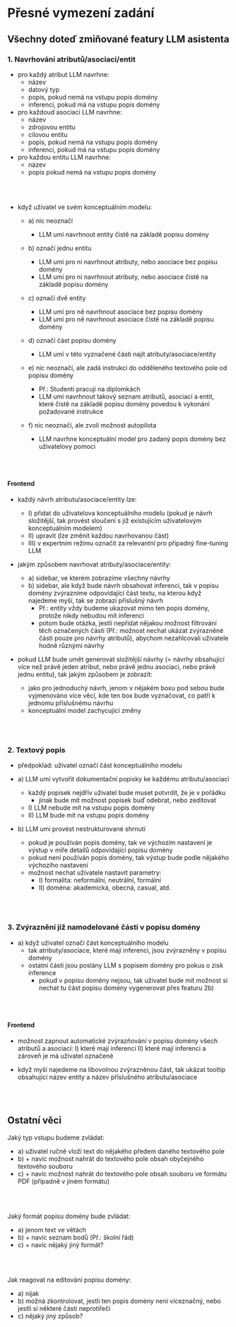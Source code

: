 # Přesné vymezení zadání

## Všechny doteď zmiňované featury LLM asistenta

### 1. Navrhování atributů/asociací/entit
- pro každý atribut LLM navrhne:
	- název
	- datový typ
	- popis, pokud nemá na vstupu popis domény
	- inferenci, pokud má na vstupu popis domény
- pro každoud asociaci LLM navrhne:
	- název
	- zdrojovou entitu
	- cílovou entitu
	- popis, pokud nemá na vstupu popis domény
	- inferenci, pokud má na vstupu popis domény
- pro každou entitu LLM navrhne:
	- název
	- popis pokud nemá na vstupu popis domény

<br />
<br />

- když uživatel ve svém konceptuálním modelu:
	- a) nic neoznačí
		- LLM umí navrhnout entity čistě na základě popisu domény

	- b) označí jednu entitu
		- LLM umí pro ni navrhnout atributy, nebo asociace bez popisu domény
		- LLM umí pro ni navrhnout atributy, nebo asociace čistě na základě popisu domény

	- c) označí dvě entity
		- LLM umí pro ně navrhnout asociace bez popisu domény
		- LLM umí pro ně navrhnout asociace čistě na základě popisu domény

	- d) označí část popisu domény
		- LLM umí v této vyznačené části najít atributy/asociace/entity

	- e) nic neoznačí, ale zadá instrukci do odděleného textového pole od popisu domény
		- Př.: Studenti pracují na diplomkách
		- LLM umí navrhnout takový seznam atributů, asociací a entit, které čistě na základě popisu domény povedou k vykonání požadované instrukce

	- f) nic neoznačí, ale zvolí možnost autopilota
		- LLM navrhne konceptuální model pro zadaný popis domény bez uživatelovy pomoci

<br />
<br />

#### Frontend
- každý návrh atributu/asociace/entity lze:
	- I) přidat do uživatelova konceptuálního modelu (pokud je návrh složitější, tak provést sloučení s již existujícím uživatelovým konceptuálním modelem)
	- II) upravit (lze změnit každou navrhovanou část)
	- III) v expertním režimu označit za relevantní pro případný fine-tuning LLM

- jakým způsobem navrhovat atributy/asociace/entity:
	- a) sidebar, ve kterém zobrazíme všechny návrhy
	- b) sidebar, ale když bude návrh obsahovat inferenci, tak v popisu domény zvýrazníme odpovídající část textu, na kterou když najedeme myší, tak se zobrazí příslušný návrh
		- Př.: entity vždy budeme ukazovat mimo ten popis domény, protože nikdy nebudou mít inferenci
		- potom bude otázka, jestli nepřidat nějakou možnost filtrování těch označených částí (Př.: možnost nechat ukázat zvýrazněné části pouze pro návrhy atributů), abychom nezahlcovali uživatele hodně různými návrhy

- pokud LLM bude umět generovat složitější návrhy (= návrhy obsahující více než právě jeden atribut, nebo právě jednu asociaci, nebo právě jednu entitu), tak jakým způsobem je zobrazit:
	- jako pro jednoduchý návrh, jenom v nějakém boxu pod sebou bude vyjmenováno více věcí, kde ten box bude vyznačovat, co patří k jednomu příslušnému návrhu
	- konceptuální model zachycující změny

<br />
<br />

### 2. Textový popis

- předpoklad: uživatel označí část konceptuálního modelu

- a) LLM umí vytvořit dokumentační popisky ke každému atributu/asociaci
	- každý popisek nejdřív uživatel bude muset potvrdit, že je v pořádku
		- jinak bude mít možnost popisek buď odebrat, nebo zeditovat
	- I) LLM nebude mít na vstupu popis domény
	- II) LLM bude mít na vstupu popis domény

- b) LLM umí provést nestrukturované shrnutí
	- pokud je používán popis domény, tak ve výchozím nastavení je výstup v míře detailů odpovídající popisu domény
	- pokud není používán popis domény, tak výstup bude podle nějakého výchozího nastavení
	- možnost nechat uživatele nastavit parametry:
		- I) formalita: neformální, neutrální, formální
		- II) doména: akademická, obecná, casual, atd.


<br />
<br />

### 3. Zvýraznění již namodelované části v popisu domény

- a) když uživatel označí část konceptuálního modelu
	- tak atributy/asociace, které mají inferenci, jsou zvýrazněny v popisu domény
	- ostatní části jsou poslány LLM s popisem domény pro pokus o zisk inference
		- pokud v popisu domény nejsou, tak uživatel bude mít možnost si nechat tu část popisu domény vygenerovat přes featuru 2b)

<br />
<br />

#### Frontend
- možnost zapnout automatické zvýrazňování v popisu domény všech atributů a asociací:
	I) které mají inferenci
	II) které mají inferenci a zároveň je má uživatel označené

- když myší najedeme na libovolnou zvýrazněnou část, tak ukázat tooltip obsahující název entity a název příslušného atributu/asociace

<br />
<br />

## Ostatní věci

Jaký typ vstupu budeme zvládat:
- a) uživatel ručně vloží text do nějakého předem daného textového pole
- b) + navíc možnost nahrát do textového pole obsah obyčejného textového souboru
- c) + navíc možnost nahrát do textového pole obsah souboru ve formátu PDF (případně v jiném formátu)

<br />
<br />

Jaký formát popisu domény bude zvládat:
- a) jenom text ve větách
- b) + navíc seznam bodů (Př.: školní řád)
- c) + navíc nějaký jiný formát?

<br />
<br />

Jak reagovat na editování popisu domény:
- a) nijak
- b) možná zkontrolovat, jestli ten popis domény není víceznačný, nebo jestli si některé části neprotiřečí
- c) nějaký jiný způsob?